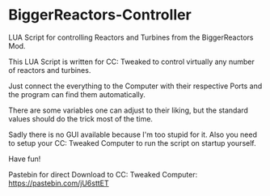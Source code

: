 # BiggerReactors-Controller
LUA Script for controlling Reactors and Turbines from the BiggerReactors Mod.

This LUA Script is written for CC: Tweaked to control virtually any number of reactors and turbines.

Just connect the everything to the Computer with their respective Ports and the program can find them automatically.

There are some variables one can adjust to their liking, but the standard values should do the trick most of the time.

Sadly there is no GUI available because I'm too stupid for it.
Also you need to setup your CC: Tweaked Computer to run the script on startup yourself.


Have fun!

Pastebin for direct Download to CC: Tweaked Computer: https://pastebin.com/jU6sttET
